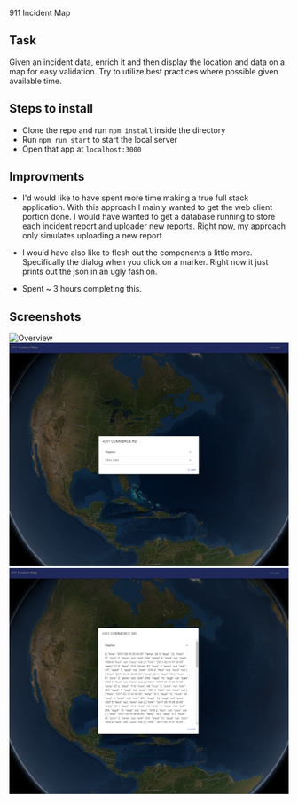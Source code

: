 911 Incident Map

Task
----
Given an incident data, enrich it and then display the location and data on a map for easy validation. Try to utilize best practices where possible given available time. 

Steps to install
-----------
* Clone the repo and run `npm install` inside the directory
* Run `npm run start` to start the local server
* Open that app at `localhost:3000`

Improvments
-----------
* I'd would like to have spent more time making a true full stack application. With this approach I mainly wanted to get the web client portion done. I would have wanted to get a database running to store each incident report and uploader new reports. Right now, my approach only simulates uploading a new report

* I would have also like to flesh out the components a little more. Specifically the dialog when you click on a marker. Right now it just prints out the json in an ugly fashion. 

* Spent ~ 3 hours completing this.

Screenshots
-----------
![Overview](images/screenshot.PNG)
![Info Dialog](images/screenshot2.PNG)
![Info Dialog Accordion](images/screenshot3.PNG)
